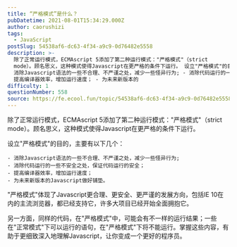 ```yaml
---
title: “严格模式”是什么？
pubDatetime: 2021-08-01T15:34:29.000Z
author: caorushizi
tags:
  - JavaScript
postSlug: 54538af6-dc63-4f34-a9c9-0d76482e5558
description: >-
  除了正常运行模式，ECMAscript 5添加了第二种运行模式："严格模式"（strict
  mode）。顾名思义，这种模式使得Javascript在更严格的条件下运行。 设立"严格模式"的目的，主要有以下几个： -
  消除Javascript语法的一些不合理、不严谨之处，减少一些怪异行为; - 消除代码运行的一些不安全之处，保证代码运行的安全； -
  提高编译器效率，增加运行速度； - 为未来新版本的
difficulty: 1
questionNumber: 558
source: https://fe.ecool.fun/topic/54538af6-dc63-4f34-a9c9-0d76482e5558
---
```


除了正常运行模式，ECMAscript 5添加了第二种运行模式："严格模式"（strict mode）。顾名思义，这种模式使得Javascript在更严格的条件下运行。

设立"严格模式"的目的，主要有以下几个：

```
- 消除Javascript语法的一些不合理、不严谨之处，减少一些怪异行为;
- 消除代码运行的一些不安全之处，保证代码运行的安全；
- 提高编译器效率，增加运行速度；
- 为未来新版本的Javascript做好铺垫。
```

"严格模式"体现了Javascript更合理、更安全、更严谨的发展方向，包括IE 10在内的主流浏览器，都已经支持它，许多大项目已经开始全面拥抱它。

另一方面，同样的代码，在"严格模式"中，可能会有不一样的运行结果；一些在"正常模式"下可以运行的语句，在"严格模式"下将不能运行。掌握这些内容，有助于更细致深入地理解Javascript，让你变成一个更好的程序员。
